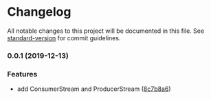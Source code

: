 # Changelog

All notable changes to this project will be documented in this file. See [standard-version](https://github.com/conventional-changelog/standard-version) for commit guidelines.

### 0.0.1 (2019-12-13)


### Features

* add ConsumerStream and ProducerStream ([8c7b8a6](https://github.com/kambing86/kafkajs-stream/commit/8c7b8a663b9fb65e178047f820da00b0cf7b84be))
